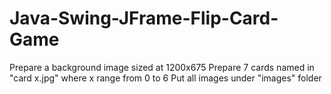 # Java-Swing-JFrame-Flip-Card-Game

Prepare a background image sized at 1200x675
Prepare 7 cards named in "card x.jpg" where x range from 0 to 6
Put all images under "images" folder

